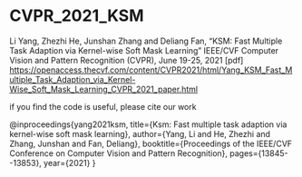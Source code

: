 # CVPR_2021_KSM

Li Yang, Zhezhi He, Junshan Zhang and Deliang Fan, “KSM: Fast Multiple Task Adaption via Kernel-wise Soft Mask Learning” IEEE/CVF Computer Vision and Pattern Recognition (CVPR), June 19-25, 2021 [pdf]
https://openaccess.thecvf.com/content/CVPR2021/html/Yang_KSM_Fast_Multiple_Task_Adaption_via_Kernel-Wise_Soft_Mask_Learning_CVPR_2021_paper.html

if you find the code is useful, please cite our work

@inproceedings{yang2021ksm,
  title={Ksm: Fast multiple task adaption via kernel-wise soft mask learning},
  author={Yang, Li and He, Zhezhi and Zhang, Junshan and Fan, Deliang},
  booktitle={Proceedings of the IEEE/CVF Conference on Computer Vision and Pattern Recognition},
  pages={13845--13853},
  year={2021}
}

